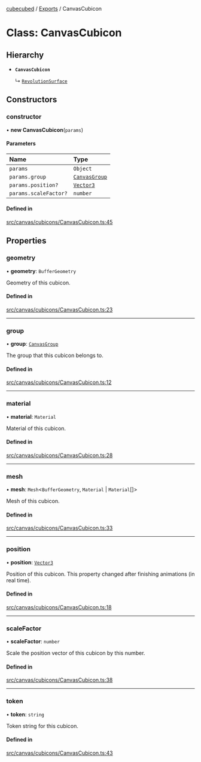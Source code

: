 [cubecubed](/reference/README.md) / [Exports](/reference/modules.md) / CanvasCubicon

# Class: CanvasCubicon

## Hierarchy

- **`CanvasCubicon`**

  ↳ [`RevolutionSurface`](/reference/classes/RevolutionSurface.md)

## Constructors

### constructor

• **new CanvasCubicon**(`params`)

#### Parameters

| Name | Type |
| :------ | :------ |
| `params` | `Object` |
| `params.group` | [`CanvasGroup`](/reference/classes/CanvasGroup.md) |
| `params.position?` | [`Vector3`](/reference/classes/Vector3.md) |
| `params.scaleFactor?` | `number` |

#### Defined in

[src/canvas/cubicons/CanvasCubicon.ts:45](https://github.com/imaphatduc/cubecubed/blob/0dc8d92/src/canvas/cubicons/CanvasCubicon.ts#L45)

## Properties

### geometry

• **geometry**: `BufferGeometry`

Geometry of this cubicon.

#### Defined in

[src/canvas/cubicons/CanvasCubicon.ts:23](https://github.com/imaphatduc/cubecubed/blob/0dc8d92/src/canvas/cubicons/CanvasCubicon.ts#L23)

___

### group

• **group**: [`CanvasGroup`](/reference/classes/CanvasGroup.md)

The group that this cubicon belongs to.

#### Defined in

[src/canvas/cubicons/CanvasCubicon.ts:12](https://github.com/imaphatduc/cubecubed/blob/0dc8d92/src/canvas/cubicons/CanvasCubicon.ts#L12)

___

### material

• **material**: `Material`

Material of this cubicon.

#### Defined in

[src/canvas/cubicons/CanvasCubicon.ts:28](https://github.com/imaphatduc/cubecubed/blob/0dc8d92/src/canvas/cubicons/CanvasCubicon.ts#L28)

___

### mesh

• **mesh**: `Mesh`<`BufferGeometry`, `Material` \| `Material`[]\>

Mesh of this cubicon.

#### Defined in

[src/canvas/cubicons/CanvasCubicon.ts:33](https://github.com/imaphatduc/cubecubed/blob/0dc8d92/src/canvas/cubicons/CanvasCubicon.ts#L33)

___

### position

• **position**: [`Vector3`](/reference/classes/Vector3.md)

Position of this cubicon.
This property changed after finishing animations (in real time).

#### Defined in

[src/canvas/cubicons/CanvasCubicon.ts:18](https://github.com/imaphatduc/cubecubed/blob/0dc8d92/src/canvas/cubicons/CanvasCubicon.ts#L18)

___

### scaleFactor

• **scaleFactor**: `number`

Scale the position vector of this cubicon by this number.

#### Defined in

[src/canvas/cubicons/CanvasCubicon.ts:38](https://github.com/imaphatduc/cubecubed/blob/0dc8d92/src/canvas/cubicons/CanvasCubicon.ts#L38)

___

### token

• **token**: `string`

Token string for this cubicon.

#### Defined in

[src/canvas/cubicons/CanvasCubicon.ts:43](https://github.com/imaphatduc/cubecubed/blob/0dc8d92/src/canvas/cubicons/CanvasCubicon.ts#L43)
